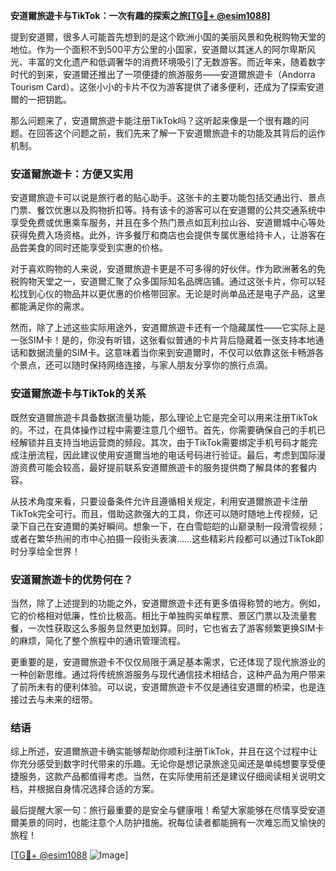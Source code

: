**安道爾旅遊卡与TikTok：一次有趣的探索之旅[[TG💪+ @esim1088](https://t.me/s/esim1088)]**

提到安道爾，很多人可能首先想到的是这个欧洲小国的美丽风景和免税购物天堂的地位。作为一个面积不到500平方公里的小国家，安道爾以其迷人的阿尔卑斯风光、丰富的文化遗产和低调奢华的消费环境吸引了无数游客。而近年来，随着数字时代的到来，安道爾还推出了一项便捷的旅游服务——安道爾旅遊卡（Andorra Tourism Card）。这张小小的卡片不仅为游客提供了诸多便利，还成为了探索安道爾的一把钥匙。

那么问题来了，安道爾旅遊卡能注册TikTok吗？这听起来像是一个很有趣的问题。在回答这个问题之前，我们先来了解一下安道爾旅遊卡的功能及其背后的运作机制。

### 安道爾旅遊卡：方便又实用

安道爾旅遊卡可以说是旅行者的贴心助手。这张卡的主要功能包括交通出行、景点门票、餐饮优惠以及购物折扣等。持有该卡的游客可以在安道爾的公共交通系统中享受免费或优惠乘车服务，并且在多个热门景点如瓦利拉山谷、安道爾城中心等处获得免费入场资格。此外，许多餐厅和商店也会提供专属优惠给持卡人，让游客在品尝美食的同时还能享受到实惠的价格。

对于喜欢购物的人来说，安道爾旅遊卡更是不可多得的好伙伴。作为欧洲著名的免税购物天堂之一，安道爾汇聚了众多国际知名品牌店铺。通过这张卡片，你可以轻松找到心仪的物品并以更优惠的价格带回家。无论是时尚单品还是电子产品，这里都能满足你的需求。

然而，除了上述这些实际用途外，安道爾旅遊卡还有一个隐藏属性——它实际上是一张SIM卡！是的，你没有听错，这张看似普通的卡片背后隐藏着一张支持本地通话和数据流量的SIM卡。这意味着当你来到安道爾时，不仅可以依靠这张卡畅游各个景点，还可以随时保持网络连接，与家人朋友分享你的旅行点滴。

### 安道爾旅遊卡与TikTok的关系

既然安道爾旅遊卡具备数据流量功能，那么理论上它是完全可以用来注册TikTok的。不过，在具体操作过程中需要注意几个细节。首先，你需要确保自己的手机已经解锁并且支持当地运营商的频段。其次，由于TikTok需要绑定手机号码才能完成注册流程，因此建议使用安道爾当地的电话号码进行验证。最后，考虑到国际漫游资费可能会较高，最好提前联系安道爾旅遊卡的服务提供商了解具体的套餐内容。

从技术角度来看，只要设备条件允许且遵循相关规定，利用安道爾旅遊卡注册TikTok完全可行。而且，借助这款强大的工具，你还可以随时随地上传视频，记录下自己在安道爾的美好瞬间。想象一下，在白雪皑皑的山巅录制一段滑雪视频；或者在繁华热闹的市中心拍摄一段街头表演……这些精彩片段都可以通过TikTok即时分享给全世界！

### 安道爾旅遊卡的优势何在？

当然，除了上述提到的功能之外，安道爾旅遊卡还有更多值得称赞的地方。例如，它的价格相对低廉，性价比极高。相比于单独购买单程票、景区门票以及流量套餐，一次性获取这么多服务显然更加划算。同时，它也省去了游客频繁更换SIM卡的麻烦，简化了整个旅程中的通讯管理流程。

更重要的是，安道爾旅遊卡不仅仅局限于满足基本需求，它还体现了现代旅游业的一种创新思维。通过将传统旅游服务与现代通信技术相结合，这种产品为用户带来了前所未有的便利体验。可以说，安道爾旅遊卡不仅是通往安道爾的桥梁，也是连接过去与未来的纽带。

### 结语

综上所述，安道爾旅遊卡确实能够帮助你顺利注册TikTok，并且在这个过程中让你充分感受到数字时代带来的乐趣。无论你是想记录旅途见闻还是单纯想要享受便捷服务，这款产品都值得考虑。当然，在实际使用前还是建议仔细阅读相关说明文档，并根据自身情况选择合适的方案。

最后提醒大家一句：旅行最重要的是安全与健康哦！希望大家能够在尽情享受安道爾美景的同时，也能注意个人防护措施。祝每位读者都能拥有一次难忘而又愉快的旅程！

[[TG💪+ @esim1088](https://t.me/s/esim1088) ![Image](https://i.postimg.cc/4NQfJmqS/Snipaste-2025-05-13-00-14-12.png)]
